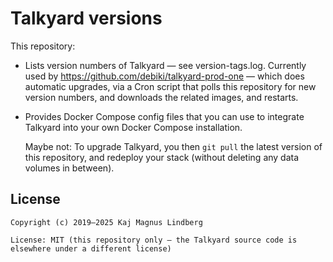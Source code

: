 
Talkyard versions
===============

This repository:

 - Lists version numbers of Talkyard — see version-tags.log. Currently used by
	 https://github.com/debiki/talkyard-prod-one — which does automatic upgrades,
	 via a Cron script that polls this repository for new version numbers, and
	 downloads the related images, and restarts.

 - Provides Docker Compose config files that you
	 can use to integrate Talkyard into your own Docker Compose
	 installation.

   Maybe not:
   To upgrade Talkyard, you then `git pull` the latest version of
	 this repository, and redeploy your stack (without deleting any data volumes
	 in between).



License
---------------

```
Copyright (c) 2019–2025 Kaj Magnus Lindberg

License: MIT (this repository only — the Talkyard source code is
elsewhere under a different license)
```


